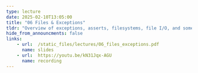 ```yaml
---
type: lecture
date: 2025-02-10T13:05:00
title: "06 Files & Exceptions" 
tldr: "Overview of exceptions, asserts, filesystems, file I/O, and some practice questions"
hide_from_announcments: false
links: 
    - url:  /static_files/lectures/06_files_exceptions.pdf
      name: slides
    - url:  https://youtu.be/kN31Jqx-AGU
      name: recording
---
```

